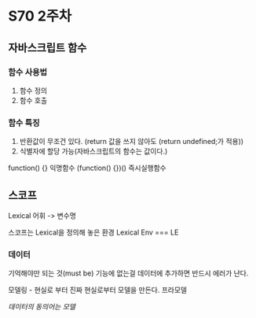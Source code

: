 # S70 2주차

## 자바스크립트 함수

### 함수 사용법

1. 함수 정의
1. 함수 호출

### 함수 특징

1. 반환값이 무조건 있다. (return 값을 쓰지 않아도 (return undefined;가 적용))
1. 식별자에 할당 가능(자바스크립트의 함수는 값이다.)

function() {} 익명함수
(function() {})() 즉시실행함수

## 스코프

Lexical 어휘 -> 변수명

스코프는 Lexical을 정의해 놓은 환경 Lexical Env === LE


### 데이터

기억해야만 되는 것(must be)
기능에 없는걸 데이터에 추가하면 반드시 에러가 난다.

모델링 - 현실로 부터 진짜 현실로부터 모델을 만든다. 프라모델

*데이터의 동의어는 모델*
